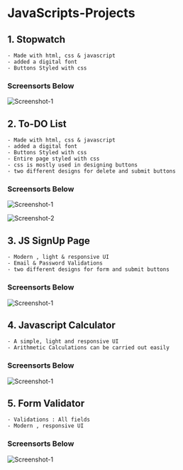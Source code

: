 # JavaScripts-Projects

## 1. Stopwatch 
    - Made with html, css & javascript 
    - added a digital font
    - Buttons Styled with css

### Screensorts Below

![Screenshot-1](https://github.com/itsarraj/JavaScripts-Projects/blob/master/Stopwatch/img/stopwatch.png)


## 2. To-DO List 
    - Made with html, css & javascript 
    - added a digital font
    - Buttons Styled with css
    - Entire page styled with css 
    - css is mostly used in designing buttons 
    - two different designs for delete and submit buttons

### Screensorts Below

![Screenshot-1](https://github.com/itsarraj/JavaScripts-Projects/blob/master/To-Do%20List/img/To-Do%20List.PNG)

![Screenshot-2](https://github.com/itsarraj/JavaScripts-Projects/blob/master/To-Do%20List/img/To-Do%20List%20With%20Tasks.PNG)


## 3. JS SignUp Page
    - Modern , light & responsive UI
    - Email & Password Validations 
    - two different designs for form and submit buttons

### Screensorts Below

![Screenshot-1](https://github.com/itsarraj/JavaScripts-Projects/blob/master/Js%20SignUp%20Page/img/JS%20SignUp%20Page.PNG)
 

## 4. Javascript Calculator
    - A simple, light and responsive UI
    - Arithmetic Calculations can be carried out easily 

### Screensorts Below

![Screenshot-1](https://github.com/itsarraj/JavaScripts-Projects/blob/master/Javascript%20Calculator/img/Calc.PNG)

## 5. Form Validator
    - Validations : All fields
    - Modern , responsive UI


### Screensorts Below

![Screenshot-1](https://github.com/itsarraj/JavaScripts-Projects/blob/master/Form%20validator/img/RegistrationForm.PNG)
